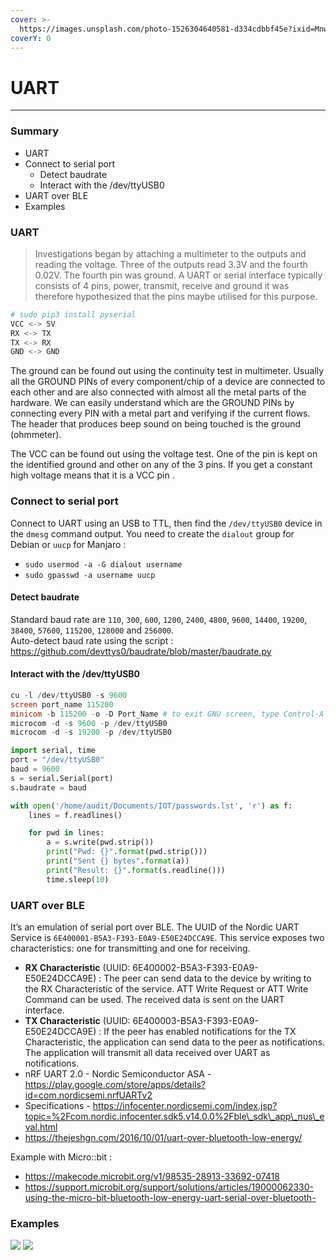 ```yaml
---
cover: >-
  https://images.unsplash.com/photo-1526304640581-d334cdbbf45e?ixid=MnwxMjA3fDB8MHxwaG90by1wYWdlfHx8fGVufDB8fHx8&ixlib=rb-1.2.1&auto=format&fit=crop&w=2970&q=80
coverY: 0
---
```


# UART

****

### Summary

* UART
* Connect to serial port
  * Detect baudrate
  * Interact with the /dev/ttyUSB0
* UART over BLE
* Examples

### UART

> Investigations began by attaching a multimeter to the outputs and reading the voltage. Three of the outputs read 3.3V and the fourth 0.02V. The fourth pin was ground. A UART or serial interface typically consists of 4 pins, power, transmit, receive and ground it was therefore hypothesized that the pins maybe utilised for this purpose.

```powershell
# sudo pip3 install pyserial
VCC <-> 5V
RX <-> TX
TX <-> RX
GND <-> GND
```

The ground can be found out using the continuity test in multimeter. Usually all the GROUND PINs of every component/chip of a device are connected to each other and are also connected with almost all the metal parts of the hardware. We can easily understand which are the GROUND PINs by connecting every PIN with a metal part and verifying if the current flows. The header that produces beep sound on being touched is the ground (ohmmeter).

The VCC can be found out using the voltage test. One of the pin is kept on the identified ground and other on any of the 3 pins. If you get a constant high voltage means that it is a VCC pin .

### Connect to serial port

Connect to UART using an USB to TTL, then find the `/dev/ttyUSB0` device in the `dmesg` command output. You need to create the `dialout` group for Debian or `uucp` for Manjaro :

* `sudo usermod -a -G dialout username`
* `sudo gpasswd -a username uucp`

#### Detect baudrate

Standard baud rate are `110`, `300`, `600`, `1200`, `2400`, `4800`, `9600`, `14400`, `19200`, `38400`, `57600`, `115200`, `128000` and `256000`.\
Auto-detect baud rate using the script : https://github.com/devttys0/baudrate/blob/master/baudrate.py

#### Interact with the /dev/ttyUSB0

```powershell
cu -l /dev/ttyUSB0 -s 9600
screen port_name 115200
minicom -b 115200 -o -D Port_Name # to exit GNU screen, type Control-A k.
microcom -d -s 9600 -p /dev/ttyUSB0
microcom -d -s 19200 -p /dev/ttyUSB0
```

```python
import serial, time
port = "/dev/ttyUSB0"
baud = 9600
s = serial.Serial(port)
s.baudrate = baud

with open('/home/audit/Documents/IOT/passwords.lst', 'r') as f:
    lines = f.readlines()

    for pwd in lines:
        a = s.write(pwd.strip())
        print("Pwd: {}".format(pwd.strip()))
        print("Sent {} bytes".format(a))
        print("Result: {}".format(s.readline()))
        time.sleep(10)
```

### UART over BLE

It’s an emulation of serial port over BLE. The UUID of the Nordic UART Service is `6E400001-B5A3-F393-E0A9-E50E24DCCA9E`. This service exposes two characteristics: one for transmitting and one for receiving.

* **RX Characteristic** (UUID: 6E400002-B5A3-F393-E0A9-E50E24DCCA9E) : The peer can send data to the device by writing to the RX Characteristic of the service. ATT Write Request or ATT Write Command can be used. The received data is sent on the UART interface.
* **TX Characteristic** (UUID: 6E400003-B5A3-F393-E0A9-E50E24DCCA9E) : If the peer has enabled notifications for the TX Characteristic, the application can send data to the peer as notifications. The application will transmit all data received over UART as notifications.
* nRF UART 2.0 - Nordic Semiconductor ASA - https://play.google.com/store/apps/details?id=com.nordicsemi.nrfUARTv2
* Specifications - https://infocenter.nordicsemi.com/index.jsp?topic=%2Fcom.nordic.infocenter.sdk5.v14.0.0%2Fble\_sdk\_app\_nus\_eval.html
* https://thejeshgn.com/2016/10/01/uart-over-bluetooth-low-energy/

Example with Micro::bit :

* https://makecode.microbit.org/v1/98535-28913-33692-07418
* https://support.microbit.org/support/solutions/articles/19000062330-using-the-micro-bit-bluetooth-low-energy-uart-serial-over-bluetooth-

### Examples

![](https://developer.android.com/things/images/raspberrypi-console.png) ![](http://remotexy.com/img/help/help-esp8266-firmware-update-usbuart.png)
